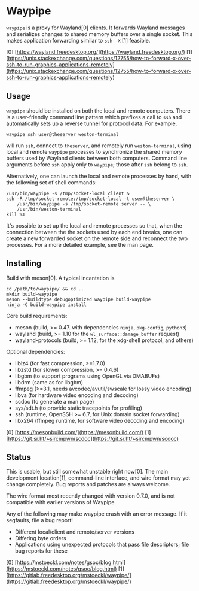 Waypipe
================================================================================

`waypipe` is a proxy for Wayland[0] clients. It forwards Wayland messages and
serializes changes to shared memory buffers over a single socket. This makes
application forwarding similar to `ssh -X` [1] feasible.

[0] [https://wayland.freedesktop.org/](https://wayland.freedesktop.org/)
[1] [https://unix.stackexchange.com/questions/12755/how-to-forward-x-over-ssh-to-run-graphics-applications-remotely](https://unix.stackexchange.com/questions/12755/how-to-forward-x-over-ssh-to-run-graphics-applications-remotely)

## Usage

`waypipe` should be installed on both the local and remote computers. There is
a user-friendly command line pattern which prefixes a call to `ssh` and
automatically sets up a reverse tunnel for protocol data. For example,

    waypipe ssh user@theserver weston-terminal

will run `ssh`, connect to `theserver`, and remotely run `weston-terminal`,
using local and remote `waypipe` processes to synchronize the shared memory
buffers used by Wayland clients between both computers. Command line arguments
before `ssh` apply only to `waypipe`; those after `ssh` belong to `ssh`.

Alternatively, one can launch the local and remote processes by hand, with the
following set of shell commands:

    /usr/bin/waypipe -s /tmp/socket-local client &
    ssh -R /tmp/socket-remote:/tmp/socket-local -t user@theserver \
        /usr/bin/waypipe -s /tmp/socket-remote server -- \
        /usr/bin/weston-terminal
    kill %1

It's possible to set up the local and remote processes so that, when the
connection between the the sockets used by each end breaks, one can create
a new forwarded socket on the remote side and reconnect the two processes.
For a more detailed example, see the man page.

## Installing

Build with meson[0]. A typical incantation is

    cd /path/to/waypipe/ && cd ..
    mkdir build-waypipe
    meson --buildtype debugoptimized waypipe build-waypipe
    ninja -C build-waypipe install

Core build requirements:

* meson (build, >= 0.47. with dependencies `ninja`, `pkg-config`, `python3`)
* wayland (build, >= 1.10 for the `wl_surface::damage_buffer` request)
* wayland-protocols (build, >= 1.12, for the xdg-shell protocol, and others)

Optional dependencies:

* liblz4 (for fast compression, >=1.7.0)
* libzstd (for slower compression, >= 0.4.6)
* libgbm (to support programs using OpenGL via DMABUFs)
* libdrm (same as for libgbm)
* ffmpeg (>=3.1, needs avcodec/avutil/swscale for lossy video encoding)
* libva (for hardware video encoding and decoding)
* scdoc (to generate a man page)
* sys/sdt.h (to provide static tracepoints for profiling)
* ssh (runtime, OpenSSH >= 6.7, for Unix domain socket forwarding)
* libx264 (ffmpeg runtime, for software video decoding and encoding)

[0] [https://mesonbuild.com/](https://mesonbuild.com/)
[1] [https://git.sr.ht/~sircmpwn/scdoc](https://git.sr.ht/~sircmpwn/scdoc)

## Status

This is usable, but still somewhat unstable right now[0]. The main
development location[1], command-line interface, and wire format may yet
change completely. Bug reports and patches are always welcome.

The wire format most recently changed with version 0.7.0, and is not
compatible with earlier versions of Waypipe.

Any of the following may make waypipe crash with an error message. If
it segfaults, file a bug report!

* Different local/client and remote/server versions
* Differing byte orders
* Applications using unexpected protocols that pass file descriptors; file
  bug reports for these

[0] [https://mstoeckl.com/notes/gsoc/blog.html](https://mstoeckl.com/notes/gsoc/blog.html)
[1] [https://gitlab.freedesktop.org/mstoeckl/waypipe/](https://gitlab.freedesktop.org/mstoeckl/waypipe/)
